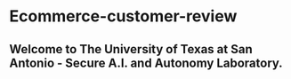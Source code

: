 # Ecommerce-customer-review
## Welcome to The University of Texas at San Antonio - Secure A.I. and Autonomy Laboratory.
